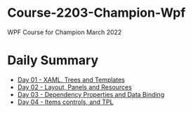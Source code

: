 # Course-2203-Champion-Wpf
WPF Course for Champion March 2022

# Daily Summary
* [Day 01 - XAML, Trees and Templates](Day%2001/README.md)
* [Day 02 - Layout, Panels and Resources](Day%2002/README.md)
* [Day 03 - Dependency Properties and Data Binding](Day%2003/README.md)
* [Day 04 - Items controls, and TPL](Day%2004/README.md)